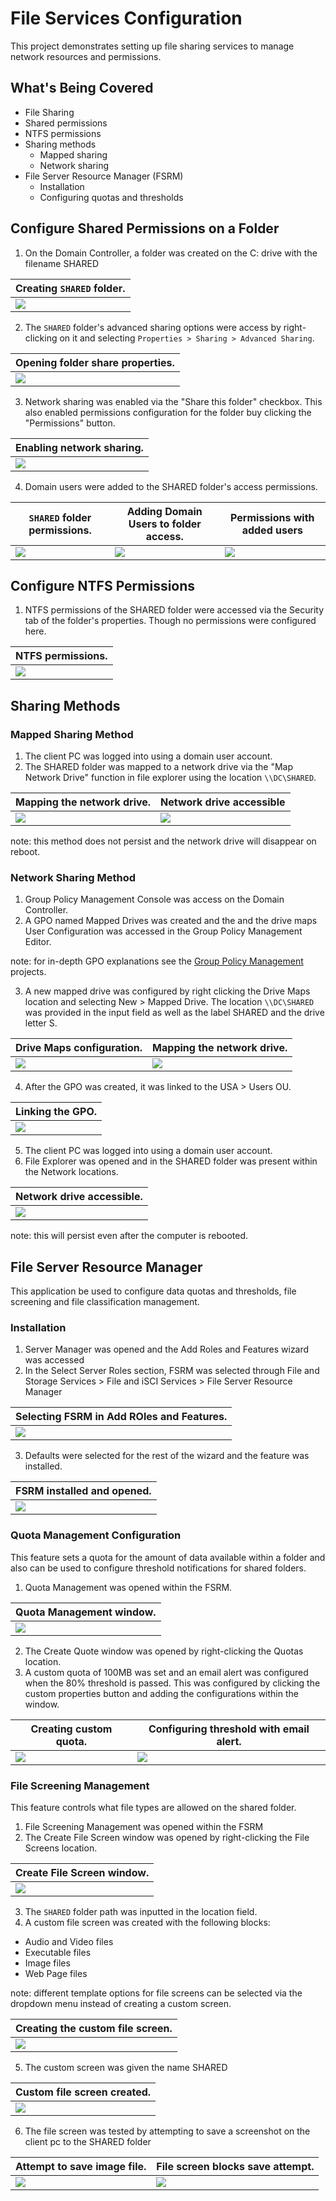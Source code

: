 # File Services Configuration

This project demonstrates setting up file sharing services to manage network resources and permissions.

## What's Being Covered

- File Sharing
- Shared permissions
- NTFS permissions 
- Sharing methods
    - Mapped sharing
    - Network sharing
- File Server Resource Manager (FSRM)
    - Installation
    - Configuring quotas and thresholds

## Configure Shared Permissions on a Folder 

1. On the Domain Controller, a folder was created on the C: drive with the filename SHARED 

| Creating `SHARED` folder.                     |
| ------------------------------------------------------------------------------------- |
| ![](./Screenshots/1%20create%20folder.png)                 |

2. The `SHARED` folder's advanced sharing options were access by right-clicking on it and selecting `Properties > Sharing > Advanced Sharing`.

| Opening folder share properties.                     |
| ------------------------------------------------------------------------------------- |
| ![](./Screenshots/2%20folder%20properties.png)                 |

3. Network sharing was enabled via the "Share this folder" checkbox. This also enabled permissions configuration for the folder buy clicking the "Permissions" button.

| Enabling network sharing.                     |
| ------------------------------------------------------------------------------------- |
| ![](./Screenshots/3%20advanced%20sharing.png)                 |

4. Domain users were added to the SHARED folder's access permissions.

| `SHARED` folder permissions.                     								|Adding Domain Users to folder access.                   								  |Permissions with added users|
| ------------------------------------------------------------------------------------- |-------------------------------------------------------------------------------------|----------|
| ![](./Screenshots/4%20advanced%20sharing%20permissions.png)                 						|![](./Screenshots/5%20add%20domain%20users.png)                					  |![](./Screenshots/6%20show%20domain%20users.png)|


## Configure NTFS Permissions

1. NTFS permissions of the SHARED folder were accessed via the Security tab of the folder's properties. Though no permissions were configured here.

| NTFS permissions.                     |
| ------------------------------------------------------------------------------------- |
| ![](./Screenshots/7%20NTFS.png)                 |


## Sharing Methods

### Mapped Sharing Method

1. The client PC was logged into using a domain user account.
2. The SHARED folder was mapped to a network drive via the "Map Network Drive" function in file explorer using the location `\\DC\SHARED`.

| Mapping the network drive.                     | Network drive accessible |
| ------------------------------------------------------------------------------------- |----------|
| ![](./Screenshots/8%20map%20network%20drive.png)                 |![](./Screenshots/9%20show%20network%20drive.png)|


note: this method does not persist and the network drive will disappear on reboot.

### Network Sharing Method

1. Group Policy Management Console was access on the Domain Controller.
2. A GPO named Mapped Drives was created and the and the drive maps User Configuration was accessed in the Group Policy Management Editor.

note: for in-depth GPO explanations see the [Group Policy Management](https://github.com/ShadiK1999/Helpdesk-Homelab-Projects/tree/main/Active%20Directory/GroupPolicy) projects. 

3. A new mapped drive was configured by right clicking the Drive Maps location and selecting New > Mapped Drive. The location `\\DC\SHARED` was provided in the input field as well as the label SHARED and the drive letter S.

| Drive Maps configuration.                     								|Mapping the network drive.                   								  |
| ------------------------------------------------------------------------------------- |-------------------------------------------------------------------------------------|
| ![](./Screenshots/10%20drive%20maps.png)                 						|![](./Screenshots/11%20new%20drive%20properties.png)                					  |

4. After the GPO was created, it was linked to the USA > Users OU.

| Linking the GPO.                     |
| ------------------------------------------------------------------------------------- |
| ![](./Screenshots/12%20linked%20gpo.png)                 |

5. The client PC was logged into using a domain user account.
6. File Explorer was opened and in the SHARED folder was present within the Network locations.

| Network drive accessible.                     |
| ------------------------------------------------------------------------------------- |
| ![](./Screenshots/13%20see%20network%20folder.png)                 |

note: this will persist even after the computer is rebooted.

## File Server Resource Manager 

This application be used to configure data quotas and thresholds, file screening and file classification management.

### Installation

1. Server Manager was opened and the Add Roles and Features wizard was accessed
2. In the Select Server Roles section, FSRM was selected through File and Storage Services > File and iSCI Services > File Server Resource Manager

| Selecting FSRM in Add ROles and Features.                     |
| ------------------------------------------------------------------------------------- |
| ![](./Screenshots/14%20add%20roles%20and%20features.png)                 |

3. Defaults were selected for the rest of the wizard and the feature was installed.

| FSRM installed and opened.                     |
| ------------------------------------------------------------------------------------- |
| ![](./Screenshots/15%20FSRM.png)                 |

### Quota Management Configuration

This feature sets a quota for the amount of data available within a folder and also can be used to configure threshold notifications for shared folders.

1. Quota Management was opened within the FSRM.

| Quota Management window.                     |
| ------------------------------------------------------------------------------------- |
| ![](./Screenshots/16%20quota%20management.png)                 |

2. The Create Quote window was opened by right-clicking the Quotas location.
3. A custom quota of 100MB was set and an email alert was configured when the 80% threshold is passed. This was configured by clicking the custom properties button and adding the configurations within the window.

| Creating custom quota.                     |Configuring threshold with email alert.|
| ------------------------------------------------------------------------------------- |----------|
| ![](./Screenshots/18%20create%20quota%20.png)                 |![](./Screenshots/19%20add%20threshold.png)|

### File Screening Management

This feature controls what file types are allowed on the shared folder.

1. File Screening Management was opened within the FSRM
2. The Create File Screen window was opened by right-clicking the File Screens location.

| Create File Screen window.                     |
| ------------------------------------------------------------------------------------- |
| ![](./Screenshots/20%20create%20file%20screen.png)                 |



3. The `SHARED` folder path was inputted in the location field. 
4. A custom file screen was created with the following blocks:
- Audio and Video files
- Executable files
- Image files
- Web Page files

note: different template options for file screens can be selected via the dropdown menu instead of creating a custom screen.

| Creating the custom file screen.                     |
| ------------------------------------------------------------------------------------- |
| ![](./Screenshots/21%20custom%20screen.png)                 |
 
5. The custom screen was given the name SHARED

| Custom file screen created.                     |
| ------------------------------------------------------------------------------------- |
| ![](./Screenshots/22%20verify%20file%20screen.png)                 |

6. The file screen was tested by attempting to save a screenshot on the client pc to the SHARED folder

| Attempt to save image file.                     								|File screen blocks save attempt.                   								  |
| ------------------------------------------------------------------------------------- |-------------------------------------------------------------------------------------|
| ![](./Screenshots/23%20saving%20image%20attempt.png)                 						|![](./Screenshots/24%20image%20blocked%20.png)                					  |


